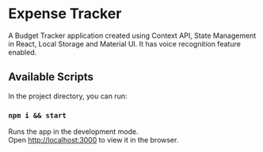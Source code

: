 # Expense Tracker

A Budget Tracker application created using Context API, State Management in React, Local Storage and Material UI. It has voice recognition feature enabled.

## Available Scripts

In the project directory, you can run:

### `npm i && start`

Runs the app in the development mode.\
Open [http://localhost:3000](http://localhost:3000) to view it in the browser.

